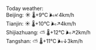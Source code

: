 Today weather:  
Beijing: ☀️ 🌡️+9°C 🌬️↙4km/h  
Tianjin: ☀️ 🌡️+10°C 🌬️↗4km/h  
Shijiazhuang: ⛅️  🌡️+12°C 🌬️↗2km/h  
Tangshan: ⛅️  🌡️+11°C 🌬️↓3km/h  
